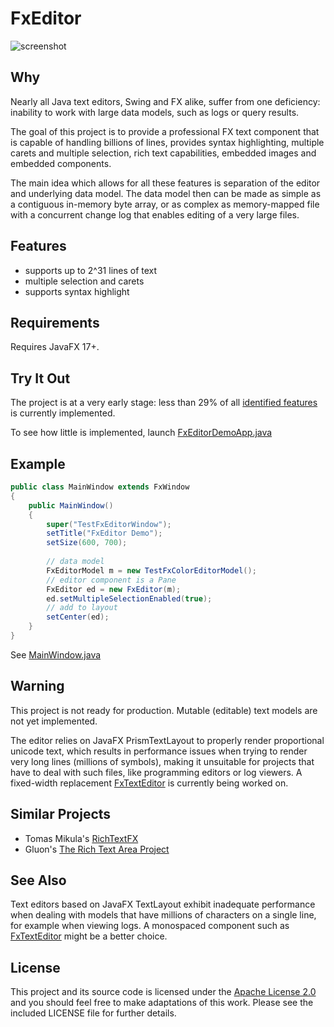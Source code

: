 # FxEditor

![screenshot](https://github.com/andy-goryachev/FxEditor/blob/master/doc/screenshot.png)


## Why ##

Nearly all Java text editors, Swing and FX alike, suffer from one deficiency: inability to work with large 
data models, such as logs or query results.

The goal of this project is to provide a professional FX text component that is capable of handling billions of 
lines, provides syntax highlighting, multiple carets and multiple selection, rich text capabilities,
embedded images and embedded components.

The main idea which allows for all these features is separation of the editor and underlying data model.
The data model then can be made as simple as a contiguous in-memory byte array, or as complex as memory-mapped 
file with a concurrent change log that enables editing of a very large files.


## Features

* supports up to 2^31 lines of text
* multiple selection and carets
* supports syntax highlight


## Requirements

Requires JavaFX 17+.
 

## Try It Out ##

The project is at a very early stage: less than 29% of all 
[identified features](https://github.com/andy-goryachev/FxEditor/blob/master/FxEditor%20Feature%20Matrix.xlsx)
is currently implemented. 

To see how little is implemented, launch 
[FxEditorDemoApp.java](https://github.com/andy-goryachev/FxEditor/blob/master/src/demo/edit/FxEditorDemoApp.java)



## Example

```java
public class MainWindow extends FxWindow
{
	public MainWindow()
	{
		super("TestFxEditorWindow");
		setTitle("FxEditor Demo");
		setSize(600, 700);
		
		// data model
		FxEditorModel m = new TestFxColorEditorModel();
		// editor component is a Pane
		FxEditor ed = new FxEditor(m);
		ed.setMultipleSelectionEnabled(true);
		// add to layout		
		setCenter(ed);
	}
}
```

See [MainWindow.java](https://github.com/andy-goryachev/FxEditor/blob/master/src/demo/edit/MainWindow.java)


## Warning

This project is not ready for production.  Mutable (editable) text models are not yet implemented.

The editor relies on JavaFX PrismTextLayout to properly render proportional unicode text, which results in
performance issues when trying to render very long lines (millions of symbols), making it unsuitable for
projects that have to deal with such files, like programming editors or log viewers.  A fixed-width replacement
[FxTextEditor](https://github.com/andy-goryachev/FxTextEditor) is currently being worked on.


## Similar Projects

- Tomas Mikula's [RichTextFX](https://github.com/TomasMikula/RichTextFX)
- Gluon's [The Rich Text Area Project](https://github.com/gluonhq/rich-text-area)


## See Also

Text editors based on JavaFX TextLayout exhibit inadequate performance when dealing with models that have 
millions of characters on a single line, for example when viewing logs.  A monospaced component such as
[FxTextEditor](https://github.com/andy-goryachev/FxTextEditor) might be a better choice.


## License

This project and its source code is licensed under the [Apache License 2.0](http://www.apache.org/licenses/LICENSE-2.0) and you should feel free to make adaptations of this work. Please see the included LICENSE file for further details.

